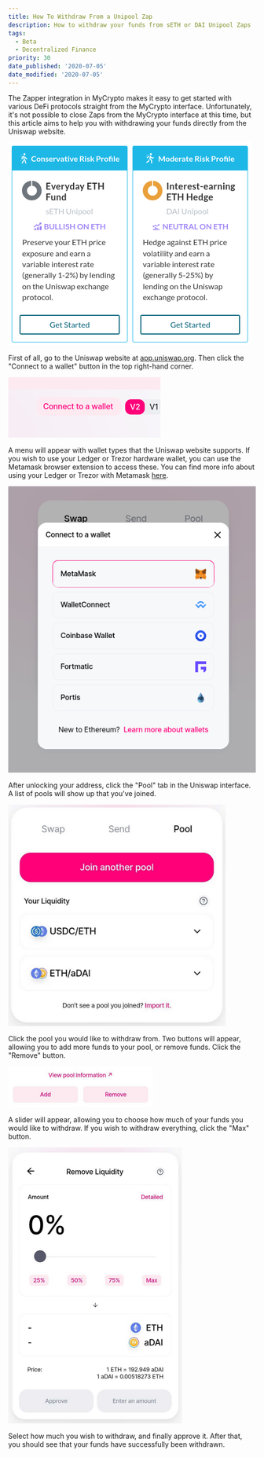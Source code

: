 ```yaml
---
title: How To Withdraw From a Unipool Zap
description: How to withdraw your funds from sETH or DAI Unipool Zaps
tags:
  - Beta
  - Decentralized Finance
priority: 30
date_published: '2020-07-05'
date_modified: '2020-07-05'
---
```


The Zapper integration in MyCrypto makes it easy to get started with various DeFi protocols straight from the MyCrypto interface. Unfortunately, it's not possible to close Zaps from the MyCrypto interface at this time, but this article aims to help you with withdrawing your funds directly from the Uniswap website.

![Supported Zaps](../../assets/how-to/defi/how-to-withdraw-from-unipool/unipool-zaps.png)


First of all, go to the Uniswap website at [app.uniswap.org](https://app.uniswap.org/#/swap). Then click the "Connect to a wallet" button in the top right-hand corner.

!['Connect to a wallet' button](../../assets/how-to/defi/how-to-withdraw-from-unipool/connect-to-a-wallet-button.png)

A menu will appear with wallet types that the Uniswap website supports. If you wish to use your Ledger or Trezor hardware wallet, you can use the Metamask browser extension to access these. You can find more info about using your Ledger or Trezor with Metamask [here](https://metamask.zendesk.com/hc/en-us/articles/360020394612-How-to-connect-a-Trezor-or-Ledger-Hardware-Wallet).

![Wallet list](../../assets/how-to/defi/how-to-withdraw-from-unipool/connect-wallet-list.png)

After unlocking your address, click the "Pool" tab in the Uniswap interface. A list of pools will show up that you've joined.

![List of joined pools](../../assets/how-to/defi/how-to-withdraw-from-unipool/list-of-joined-pools.png)

Click the pool you would like to withdraw from. Two buttons will appear, allowing you to add more funds to your pool, or remove funds. Click the "Remove" button.

!['Add' and 'Remove' buttons](../../assets/how-to/defi/how-to-withdraw-from-unipool/add-remove-buttons.png)

A slider will appear, allowing you to choose how much of your funds you would like to withdraw. If you wish to withdraw everything, click the "Max" button.

![Remove liquidity overview](../../assets/how-to/defi/how-to-withdraw-from-unipool/remove-liquidity.png)

Select how much you wish to withdraw, and finally approve it. After that, you should see that your funds have successfully been withdrawn.